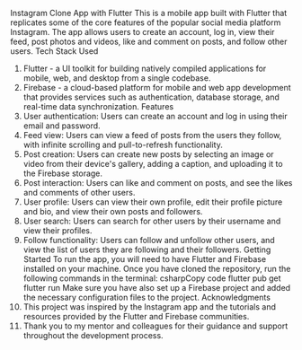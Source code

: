 Instagram Clone App with Flutter
This is a mobile app built with Flutter that replicates some of the core features of the popular social media platform Instagram. The app allows users to create an account, log in, view their feed, post photos and videos, like and comment on posts, and follow other users.
Tech Stack Used
1.	Flutter - a UI toolkit for building natively compiled applications for mobile, web, and desktop from a single codebase.
2.	Firebase - a cloud-based platform for mobile and web app development that provides services such as authentication, database storage, and real-time data synchronization.
Features
1.	User authentication: Users can create an account and log in using their email and password.
2.	Feed view: Users can view a feed of posts from the users they follow, with infinite scrolling and pull-to-refresh functionality.
3.	Post creation: Users can create new posts by selecting an image or video from their device's gallery, adding a caption, and uploading it to the Firebase storage.
4.	Post interaction: Users can like and comment on posts, and see the likes and comments of other users.
5.	User profile: Users can view their own profile, edit their profile picture and bio, and view their own posts and followers.
6.	User search: Users can search for other users by their username and view their profiles.
7.	Follow functionality: Users can follow and unfollow other users, and view the list of users they are following and their followers.
Getting Started
To run the app, you will need to have Flutter and Firebase installed on your machine. Once you have cloned the repository, run the following commands in the terminal:
csharpCopy code
flutter pub get flutter run 
Make sure you have also set up a Firebase project and added the necessary configuration files to the project.
Acknowledgments
1.	This project was inspired by the Instagram app and the tutorials and resources provided by the Flutter and Firebase communities.
2.	Thank you to my mentor and colleagues for their guidance and support throughout the development process.
